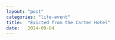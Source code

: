 ```yaml
---
layout:	"post"
categories:	"life-event"
title:	"Evicted from the Carter Hotel"
date:	2014-09-04
---
```

